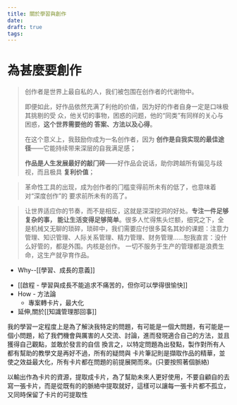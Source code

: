 ```yaml
---
title: 關於學習與創作
date: 
draft: true
tags:
---
```

# 為甚麼要創作

> 创作者是世界上最⾃私的⼈，我们被包围在创作者的代谢物中。 
> 
> 即便如此，好作品依然充满了利他的价值，因为好的作者⾃身⼀定是⼝味极其挑剔的受 众，他关切的事物，困惑的问题，他的“同类”有同样的关⼼与困惑，**这个世界需要他的 答案、⽅法以及⼼得**。 
> 
> 在这个意义上，我⿎励你成为⼀名创作者，因为 **创作是⾃我实现的最佳途径**——它能持续带来深层的⾃我满⾜感； 
> 
> **作品是⼈⽣发展最好的敲⻔砖**——好作品会说话，助你跨越所有偏⻅与歧视，⽽且极具 **复利价值**；


>⾰命性⼯具的出现，成为创作者的⻔槛变得前所未有的低了，也意味着对“深度创作”的 要求前所未有的⾼了。

>让世界适应你的节奏，⽽不是相反，这就是深深挖洞的好处。**专注⼀件⾜够复杂的事， 能让⽣活变得⾜够简单**。很多⼈忙得焦头烂额，细究之下，全是机械⼜⽆聊的琐碎，琐碎中，我们需要应付很多莫名其妙的课题：注意⼒管理、知识管理、⼈际关系管理、精⼒管理、财务管理……恕我直⾔：没什么好管的，都是外围。内核是创作。 ⼀切不服务于⽣产的管理都是浪费⽣命，这⽣产就孕育作品。

* Why--[[學習、成長的意義]]
- [[啟程 - 學習與成長不能追求不痛苦的，但你可以學得很愉快]]
- How - 方法論
	- 專案轉卡片，最大化
- 延伸,關於[[知識管理那回事]]

我的學習一定程度上是為了解決我特定的問題，有可能是一個大問題，有可能是一個小問題，給了我們機會與厲害的人交流、討論，進而發現適合自己的方法，並且獲得自己觀點，並敢於發言的自信
換言之，以特定問題為出發點，製作對所有人都有幫助的教學文是再好不過，所有的疑問與
卡片筆記則是擷取作品的精華，並使之效益最大化，所有卡片都在問題的前提展開而來。(只要按照著個脈絡)

以輸出作為卡片的資源，提取成卡片，為了幫助未來人更好使用，不要自顧自的去寫一張卡片，而是從既有的的脈絡中提取就好，這樣可以讓每一張卡片都不孤立，又同時保留了卡片的可提取性